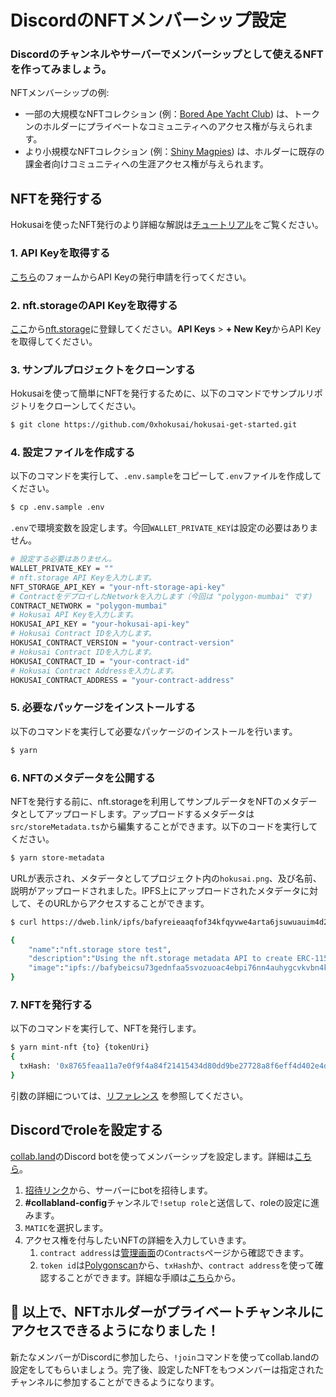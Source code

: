 # DiscordのNFTメンバーシップ設定

### Discordのチャンネルやサーバーでメンバーシップとして使えるNFTを作ってみましょう。

NFTメンバーシップの例:

- 一部の大規模なNFTコレクション (例：[Bored Ape Yacht Club](https://opensea.io/collection/boredapeyachtclub)) は、トークンのホルダーにプライベートなコミュニティへのアクセス権が与えられます。
- より小規模なNFTコレクション (例：[Shiny Magpies](https://opensea.io/collection/shiny-magpies)) は、ホルダーに既存の課金者向けコミュニティへの生涯アクセス権が与えられます。

## NFTを発行する

Hokusaiを使ったNFT発行のより詳細な解説は[チュートリアル](get-started.md)をご覧ください。

### 1. API Keyを取得する

[こちら](https://0xhokusai.notion.site/Hokusai-API-Application-form-a6d8118d416b41d88632396e3156cddb)のフォームからAPI Keyの発行申請を行ってください。


### 2. nft.storageのAPI Keyを取得する

[ここ](https://nft.storage/login/)から[nft.storage](http://nft.storage)に登録してください。**API Keys** > **+ New Key**からAPI Keyを取得してください。


### 3. サンプルプロジェクトをクローンする

Hokusaiを使って簡単にNFTを発行するために、以下のコマンドでサンプルリポジトリをクローンしてください。

```bash
$ git clone https://github.com/0xhokusai/hokusai-get-started.git
```

### 4. 設定ファイルを作成する

以下のコマンドを実行して、`.env.sample`をコピーして`.env`ファイルを作成してください。

```bash
$ cp .env.sample .env
```

`.env`で環境変数を設定します。今回`WALLET_PRIVATE_KEY`は設定の必要はありません。

```bash
# 設定する必要はありません。
WALLET_PRIVATE_KEY = ""
# nft.storage API Keyを入力します。
NFT_STORAGE_API_KEY = "your-nft-storage-api-key"
# ContractをデプロイしたNetworkを入力します（今回は "polygon-mumbai" です)
CONTRACT_NETWORK = "polygon-mumbai"
# Hokusai API Keyを入力します。
HOKUSAI_API_KEY = "your-hokusai-api-key"
# Hokusai Contract IDを入力します。
HOKUSAI_CONTRACT_VERSION = "your-contract-version"
# Hokusai Contract IDを入力します。
HOKUSAI_CONTRACT_ID = "your-contract-id"
# Hokusai Contract Addressを入力します。
HOKUSAI_CONTRACT_ADDRESS = "your-contract-address"
```


### 5. 必要なパッケージをインストールする

以下のコマンドを実行して必要なパッケージのインストールを行います。

```bash
$ yarn
```

### 6. NFTのメタデータを公開する

NFTを発行する前に、nft.storageを利用してサンプルデータをNFTのメタデータとしてアップロードします。アップロードするメタデータは`src/storeMetadata.ts`から編集することができます。以下のコードを実行してください。

```bash
$ yarn store-metadata
```

URLが表示され、メタデータとしてプロジェクト内の`hokusai.png`、及び名前、説明がアップロードされました。IPFS上にアップロードされたメタデータに対して、そのURLからアクセスすることができます。


```bash
$ curl https://dweb.link/ipfs/bafyreieaaqfof34kfqyvwe4arta6jsuwuauim4d24qo22ct2xnvjnlnrb4/metadata.json

{
    "name":"nft.storage store test",
    "description":"Using the nft.storage metadata API to create ERC-1155 compatible metadata.",
    "image":"ipfs://bafybeicsu73gednfaa5svozuoac4ebpi76nn4auhygcvkvbn4kk2vdv5ey/hokusai.png"
}
```

### 7. NFTを発行する

以下のコマンドを実行して、NFTを発行します。

```bash
$ yarn mint-nft {to} {tokenUri}
{
  txHash: '0x8765feaa11a7e0f9f4a84f21415434d80dd9be27728a8f6eff4d402e4d0c2766' # example Transaction Hash
}
```
引数の詳細については、[リファレンス](../../reference/swagger-v2.yaml#mints-new-nft) を参照してください。

## Discordでroleを設定する

[collab.land](https://collab.land/)のDiscord botを使ってメンバーシップを設定します。詳細は[こちら](https://collabland.freshdesk.com/support/solutions/articles/70000036689-discord-bot-walkthrough)。

1. [招待リンク](https://discord.com/oauth2/authorize?client_id=704521096837464076&scope=bot&permissions=8)から、サーバーにbotを招待します。
2. **#collabland-config**チャンネルで`!setup role`と送信して、roleの設定に進みます。
3. `MATIC`を選択します。
4. アクセス権を付与したいNFTの詳細を入力していきます。
    1. `contract address`は[管理画面](https://dashboard.hokusai.app/)の`Contracts`ページから確認できます。
    2. `token id`は[Polygonscan](https://polygonscan.com/)から、`txHash`か、`contract address`を使って確認することができます。詳細な手順は[こちら](get-started.md#611-polygonscanでtokenidを確認する)から。


## 🎊 以上で、NFTホルダーがプライベートチャンネルにアクセスできるようになりました！

新たなメンバーがDiscordに参加したら、`!join`コマンドを使ってcollab.landの設定をしてもらいましょう。完了後、設定したNFTをもつメンバーは指定されたチャンネルに参加することができるようになります。
